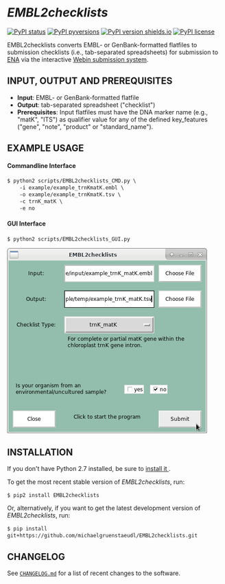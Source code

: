 *EMBL2checklists*
=================

[![PyPI status](https://img.shields.io/pypi/v/EMBL2checklists.svg)](https://pypi.python.org/pypi/EMBL2checklists/)
[![PyPI pyversions](https://img.shields.io/pypi/v/EMBL2checklists.svg)](https://pypi.python.org/pypi/EMBL2checklists/)
[![PyPI version shields.io](https://img.shields.io/pypi/v/EMBL2checklists.svg)](https://pypi.python.org/pypi/EMBL2checklists/)
[![PyPI license](https://img.shields.io/pypi/v/EMBL2checklists.svg)](https://pypi.python.org/pypi/EMBL2checklists/)

EMBL2checklists converts EMBL- or GenBank-formatted flatfiles to submission checklists (i.e., tab-separated spreadsheets) for submission to [ENA](http://www.ebi.ac.uk/ena) via the interactive [Webin submission system](https://www.ebi.ac.uk/ena/submit/sra/#home).


<!---

## FEATURES
* Foo
* Bar
* Baz

-->


## INPUT, OUTPUT AND PREREQUISITES
* **Input**: EMBL- or GenBank-formatted flatfile
* **Output**: tab-separated spreadsheet ("checklist")
* **Prerequisites**: Input flatfiles must have the DNA marker name (e.g., "matK", "ITS") as qualifier value for any of the defined key_features ("gene", "note", "product" or "standard_name").


## EXAMPLE USAGE
#### Commandline Interface
```
$ python2 scripts/EMBL2checklists_CMD.py \
    -i example/example_trnKmatK.embl \
    -o example/example_trnKmatK.tsv \
    -c trnK_matK \
    -e no
```
#### GUI Interface
```
$ python2 scripts/EMBL2checklists_GUI.py
```

![](EMBL2checklist_GUI.png)


## INSTALLATION
If you don't have Python 2.7 installed, be sure to [install it
](https://www.python.org/downloads/).

To get the most recent stable version of *EMBL2checklists*, run:

    $ pip2 install EMBL2checklists

Or, alternatively, if you want to get the latest development version of *EMBL2checklists*, run:

    $ pip install git+https://github.com/michaelgruenstaeudl/EMBL2checklists.git


<!---

## CITATION
Using EMBL2checklists in your research? Please cite it!

- Gruenstaeudl M., Hartmaring Y. (2018). paper_title_here. journal_title_here. https://doi.org/doi_address_here

```
@article{GruenstaeudlHartmaring2018,
  doi = {...},
  url = {...},
  year  = {2018},
  publisher = {...},
  author = {Michael Gruenstaeudl, Yannick Hartmaring},
  title = {...},
  journal = {...}
}
```

-->


## CHANGELOG
See [`CHANGELOG.md`](CHANGELOG.md) for a list of recent changes to the software.
